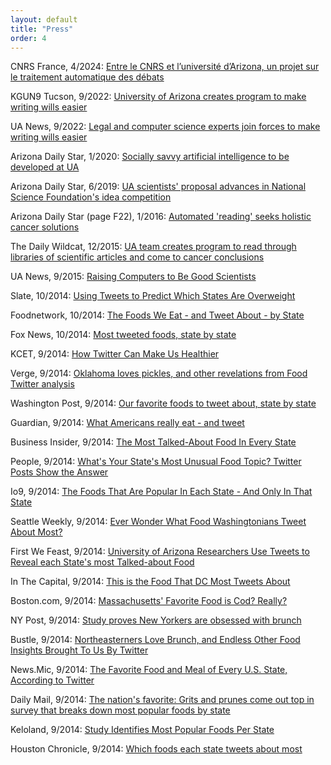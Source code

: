 ```yaml
---
layout: default
title: "Press"
order: 4
---
```


CNRS France, 4/2024:
[Entre le CNRS et l’université d’Arizona, un projet sur le traitement automatique des débats](https://www.ins2i.cnrs.fr/fr/cnrsinfo/entre-le-cnrs-et-luniversite-darizona-un-projet-sur-le-traitement-automatique-des-debats)

KGUN9 Tucson, 9/2022:
[University of Arizona creates program to make writing wills easier](https://www.kgun9.com/university-of-arizona-creates-program-to-make-writing-wills-easier)

UA News, 9/2022: 
[Legal and computer science experts join forces to make writing wills easier](https://news.arizona.edu/story/legal-and-computer-science-experts-join-forces-make-writing-wills-easier)

Arizona Daily Star, 1/2020:
[Socially savvy artificial intelligence to be developed at UA](https://tucson.com/news/local/socially-savvy-artificial-intelligence-to-be-developed-at-ua/article_0f8879d4-3543-56ba-a7dd-12c18c0b3d7b.html)

Arizona Daily Star, 6/2019:
[UA scientists' proposal advances in National Science Foundation's idea competition](https://tucson.com/news/local/ua-scientists-proposal-advances-in-national-science-foundation-s-idea/article_9e1d12e1-1ba3-5c7e-abdd-661f527ea24f.html)

Arizona Daily Star (page F22), 1/2016:
[Automated 'reading' seeks holistic cancer solutions](http://arizonadailystar.az.newsmemory.com/special.php?date=20160124)

The Daily Wildcat, 12/2015:
[UA team creates program to read through libraries of scientific articles and come to cancer conclusions](http://www.wildcat.arizona.edu/article/2015/12/ua-team-creates-program-to-read-through-libraries-of-scientific-articles-and-come-to-cancer-conclusions)

UA News, 9/2015:
[Raising Computers to Be Good Scientists](http://uanews.org/story/raising-computers-to-be-good-scientists?utm_source=uanow&utm_medium=email&utm_campaign=biweekly-uanow)

Slate, 10/2014:
[Using Tweets to Predict Which States Are Overweight](http://www.slate.com/blogs/future_tense/2014/10/02/university_of_arizona_researchers_analyze_food_references_in_twitter_data.html)

Foodnetwork, 10/2014:
[The Foods We Eat - and Tweet About - by State](http://blog.foodnetwork.com/fn-dish/2014/10/the-foods-we-eat-and-tweet-about-by-state/)

Fox News, 10/2014:
[Most tweeted foods, state by state](http://www.foxnews.com/leisure/2014/10/07/most-tweeted-about-foods-by-state/)

KCET, 9/2014:
[How Twitter Can Make Us Healthier](http://www.kcet.org/living/food/food-rant/how-twitter-can-make-us-healthier.html)

Verge, 9/2014:
[Oklahoma loves pickles, and other revelations from Food Twitter analysis](http://www.theverge.com/2014/9/20/6563477/oklahoma-loves-pickles-and-other-revelations-from-food-twitter)

Washington Post, 9/2014: 
[Our favorite foods to tweet about, state by state](http://www.washingtonpost.com/blogs/local/wp/2014/09/29/our-favorite-foods-to-tweet-about-state-by-state/)

Guardian, 9/2014:
[What Americans really eat - and tweet](http://www.theguardian.com/lifeandstyle/wordofmouth/2014/sep/22/americans-eat-tweet-state-analysis-food-twitter)

Business Insider, 9/2014:
[The Most Talked-About Food In Every State](http://www.businessinsider.com/popular-food-on-twitter-in-every-state-2014-9)

People, 9/2014:
[What's Your State's Most Unusual Food Topic? Twitter Posts Show the Answer](http://greatideas.people.com/2014/09/22/state-food-study-twitter-hashtags/)

Io9, 9/2014:
[The Foods That Are Popular In Each State - And Only In That State](http://io9.com/the-foods-that-are-popular-in-each-state-and-only-in-1633498770)

Seattle Weekly, 9/2014:
[Ever Wonder What Food Washingtonians Tweet About Most?](http://www.seattleweekly.com/food/954794-129/ever-wonder-what-food-washingtonians-tweet)

First We Feast, 9/2014:
[University of Arizona Researchers Use Tweets to Reveal each State's most Talked-about Food](http://firstwefeast.com/eat/each-states-most-talked-about-food-according-to-twitter/)

In The Capital, 9/2014:
[This is the Food That DC Most Tweets About](http://inthecapital.streetwise.co/2014/09/25/dc-most-tweets-about-food/)

Boston.com, 9/2014:
[Massachusetts' Favorite Food is Cod? Really?](http://www.boston.com/news/local/massachusetts/2014/09/20/massachusetts-favorite-food-cod-really/MUJGoHhVz7rAMdMjstziHL/story.html)

NY Post, 9/2014:
[Study proves New Yorkers are obsessed with brunch](http://nypost.com/2014/09/18/study-proves-new-yorkers-are-obsessed-with-brunch/)

Bustle, 9/2014:
[Northeasterners Love Brunch, and Endless Other Food Insights Brought To Us By Twitter](http://www.bustle.com/articles/40478-northeasterners-love-brunch-and-endless-other-food-insights-brought-to-us-by-twitter)

News.Mic, 9/2014:
[The Favorite Food and Meal of Every U.S. State, According to Twitter](http://mic.com/articles/99372/the-favorite-food-and-meal-of-every-u-s-state-according-to-twitter)

Daily Mail, 9/2014:
[The nation's favorite: Grits and prunes come out top in survey that breaks down most popular foods by state](http://www.dailymail.co.uk/news/article-2761139/Grits-prunes-win-Survey-breaks-popular-foods-state-yields-two-unlikely-winners.html)

Keloland, 9/2014:
[Study Identifies Most Popular Foods Per State](http://www.keloland.com/newsdetail.cfm/study-identifies-most-popular-foods-per-state/?id=170032)

Houston Chronicle, 9/2014:
[Which foods each state tweets about most](http://www.chron.com/life/food/article/most-tweeted-foods-by-state-5788589.php)
